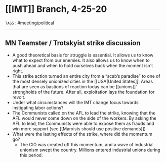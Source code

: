 # [[IMT]] Branch, 4-25-20
`TAGS:` #meeting/political

---
## MN Teamster / Trotskyist strike discussion
-   A good theoretical basis for struggle is essential. It allows us to know what to expect from our enemies. It also allows us to know when to push ahead and when to hold ourselves back when the moment isn't right. 
-   This strike action turned an entire city from a “scab’s paradise” to one of the most densely unionized cities in the [[USA|United States]]. Areas that are seen as bastions of reaction today can be [[unions]]' strongholds of the future. After all, exploitation lays the foundation for revolt. 
-   Under what circumstances will the IMT change focus towards instigating labor actions?
-   The Communists called on the AFL to lead the strike, knowing that the AFL would never come down on the side of the workers. By asking the AFL to lead, the Communists were able to expose them as frauds and win more support (see [[Marxists should use positive demands]])
-   What were the lasting effects of the strike, where did the momentum go?
	-   The CIO was created off this momentum, and a wave of industrial unionism swept the country. Millions entered industrial unions during this period.